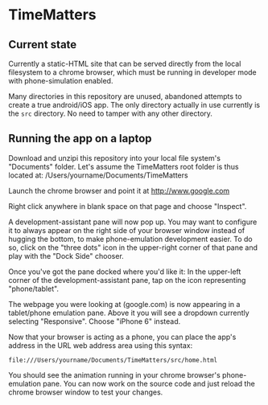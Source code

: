 # TimeMatters

## Current state

Currently a static-HTML site that can be served directly from the local filesystem to a chrome browser, which must be running in developer mode with phone-simulation enabled.

Many directories in this repository are unused, abandoned attempts to create a true android/iOS app.  The only directory actually in use currently is the `src` directory.  No need to tamper with any other directory.

## Running the app on a laptop

Download and unzipi this repository into your local file system's "Documents" folder.  Let's assume the TimeMatters root folder is thus located at: /Users/yourname/Documents/TimeMatters

Launch the chrome browser and point it at http://www.google.com

Right click anywhere in blank space on that page and choose "Inspect".

A development-assistant pane will now pop up.  You may want to configure it to always appear on the right side of your browser window instead of hugging the bottom, to make phone-emulation development easier.  To do so, click on the "three dots" icon in the upper-right corner of that pane and play with the "Dock Side" chooser.

Once you've got the pane docked where you'd like it:  In the upper-left corner of the development-assistant pane, tap on the icon representing "phone/tablet".

The webpage you were looking at (google.com) is now appearing in a tablet/phone emulation pane.  Above it you will see a dropdown currently selecting "Responsive".  Choose "iPhone 6" instead.

Now that your browser is acting as a phone, you can place the app's address in the URL web address area using this syntax:
```
file:///Users/yourname/Documents/TimeMatters/src/home.html
```

You should see the animation running in your chrome browser's phone-emulation pane.   You can now work on the source code and just reload the chrome browser window to test your changes.

